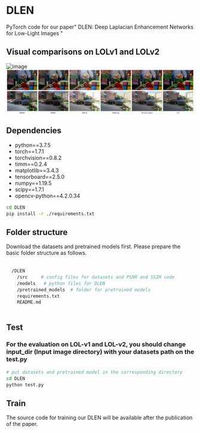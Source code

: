 # DLEN
PyTorch code for our paper" DLEN: Deep Laplacian Enhancement Networks for Low-Light Images "
## Visual comparisons on LOLv1 and LOLv2 
![image](figs/LOLv1_179.png)
![image](figs/LOL_v1_v2.png)
## Dependencies
* python==3.7.5
* torch==1.7.1
* torchvision==0.8.2
* timm==0.2.4
* matplotlib==3.4.3
* tensorboard==2.5.0
* numpy==1.19.5
* scipy==1.7.1
* opencv-python==4.2.0.34

```bash
cd DLEN 
pip install -r ./requirements.txt
```


## Folder structure
Download the datasets and pretrained models first. Please prepare the basic folder structure as follows.

```bash

  /DLEN
    /src     # config files for datasets and PSNR and SSIM code
    /models   # python files for DLEN
    /pretrained_models  # folder for pretrained models
    requirements.txt
    README.md
    
```
## Test
### For the evaluation on LOL-v1 and LOL-v2, you should change input_dir (Input image directory) with your datasets path on the test.py
```bash  
# put datasets and pretrained model in the corresponding directory 
cd DLEN 
python test.py
```
## Train

The source code for training our DLEN will be available after the publication of the paper.
